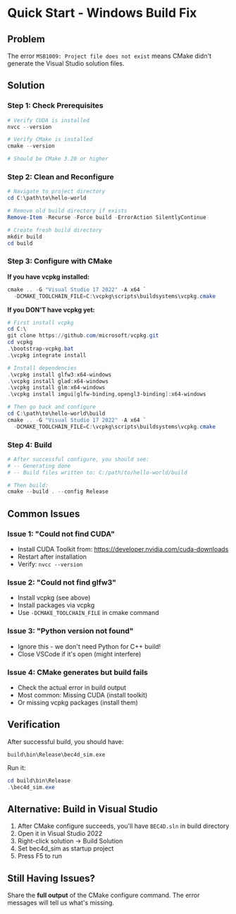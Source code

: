 # Quick Start - Windows Build Fix

## Problem
The error `MSB1009: Project file does not exist` means CMake didn't generate the Visual Studio solution files.

## Solution

### Step 1: Check Prerequisites
```powershell
# Verify CUDA is installed
nvcc --version

# Verify CMake is installed
cmake --version

# Should be CMake 3.20 or higher
```

### Step 2: Clean and Reconfigure
```powershell
# Navigate to project directory
cd C:\path\to\hello-world

# Remove old build directory if exists
Remove-Item -Recurse -Force build -ErrorAction SilentlyContinue

# Create fresh build directory
mkdir build
cd build
```

### Step 3: Configure with CMake

**If you have vcpkg installed:**
```powershell
cmake .. -G "Visual Studio 17 2022" -A x64 `
  -DCMAKE_TOOLCHAIN_FILE=C:\vcpkg\scripts\buildsystems\vcpkg.cmake
```

**If you DON'T have vcpkg yet:**
```powershell
# First install vcpkg
cd C:\
git clone https://github.com/microsoft/vcpkg.git
cd vcpkg
.\bootstrap-vcpkg.bat
.\vcpkg integrate install

# Install dependencies
.\vcpkg install glfw3:x64-windows
.\vcpkg install glad:x64-windows
.\vcpkg install glm:x64-windows
.\vcpkg install imgui[glfw-binding,opengl3-binding]:x64-windows

# Then go back and configure
cd C:\path\to\hello-world\build
cmake .. -G "Visual Studio 17 2022" -A x64 `
  -DCMAKE_TOOLCHAIN_FILE=C:\vcpkg\scripts\buildsystems\vcpkg.cmake
```

### Step 4: Build
```powershell
# After successful configure, you should see:
# -- Generating done
# -- Build files written to: C:/path/to/hello-world/build

# Then build:
cmake --build . --config Release
```

## Common Issues

### Issue 1: "Could not find CUDA"
- Install CUDA Toolkit from: https://developer.nvidia.com/cuda-downloads
- Restart after installation
- Verify: `nvcc --version`

### Issue 2: "Could not find glfw3"
- Install vcpkg (see above)
- Install packages via vcpkg
- Use `-DCMAKE_TOOLCHAIN_FILE` in cmake command

### Issue 3: "Python version not found"
- Ignore this - we don't need Python for C++ build!
- Close VSCode if it's open (might interfere)

### Issue 4: CMake generates but build fails
- Check the actual error in build output
- Most common: Missing CUDA (install toolkit)
- Or missing vcpkg packages (install them)

## Verification

After successful build, you should have:
```
build\bin\Release\bec4d_sim.exe
```

Run it:
```powershell
cd build\bin\Release
.\bec4d_sim.exe
```

## Alternative: Build in Visual Studio

1. After CMake configure succeeds, you'll have `BEC4D.sln` in build directory
2. Open it in Visual Studio 2022
3. Right-click solution → Build Solution
4. Set bec4d_sim as startup project
5. Press F5 to run

## Still Having Issues?

Share the **full output** of the CMake configure command. The error messages will tell us what's missing.
